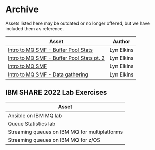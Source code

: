 # Archive

Assets listed here may be outdated or no longer offered, but we have included them as reference.

| Asset    | Author |
| -------- | ------- | 
[Intro to MQ SMF - Buffer Pool Stats](<assets/Intro to MQ SMF - BP Stats Intro.pdf>) | Lyn Elkins |
[Intro to MQ SMF - Buffer Pool Stats pt. 2](<assets/Intro to MQ SMF - BP Stats Intro.pdf>) | Lyn Elkins |
[Intro to MQ SMF](<assets/Intro to MQ SMF - BP Stats Intro.pdf>) | Lyn Elkins |
[Intro to MQ SMF - Data gathering](<assets/Intro to MQ SMF- DataGathering.pdf>) | Lyn Elkins |

## IBM SHARE 2022 Lab Exercises

| Asset    | 
| -------- | 
| Ansible on IBM MQ lab |
| Queue Statistics lab |
| Streaming queues on IBM MQ for multiplatforms | 
| Streaming queues on IBM MQ for z/OS |